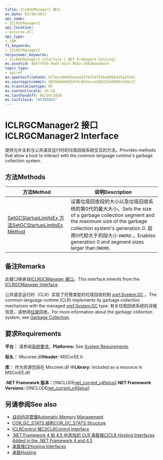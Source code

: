 ```yaml
---
title: ICLRGCManager2 接口
ms.date: 03/30/2017
api_name:
- ICLRGCManager2
api_location:
- mscoree.dll
api_type:
- COM
f1_keywords:
- ICLRGCManager2
helpviewer_keywords:
- ICLRGCManager2 interface [.NET Framework hosting]
ms.assetid: 4b5ffd7b-9ad7-41cd-9bba-34030ae3da7e
topic_type:
- apiref
ms.openlocfilehash: 0f3ecc0d497eaee937647df47ba0956335a2fe41
ms.sourcegitcommit: 0926684d8d34f4c6b5acce58d2193db093cb9cf2
ms.translationtype: MT
ms.contentlocale: zh-CN
ms.lasthandoff: 05/20/2020
ms.locfileid: "83703943"
---
```

# <a name="iclrgcmanager2-interface"></a><span data-ttu-id="af321-102">ICLRGCManager2 接口</span><span class="sxs-lookup"><span data-stu-id="af321-102">ICLRGCManager2 Interface</span></span>
<span data-ttu-id="af321-103">提供允许主机与公共语言运行时的垃圾回收系统交互的方法。</span><span class="sxs-lookup"><span data-stu-id="af321-103">Provides methods that allow a host to interact with the common language runtime's garbage collection system.</span></span>  
  
## <a name="methods"></a><span data-ttu-id="af321-104">方法</span><span class="sxs-lookup"><span data-stu-id="af321-104">Methods</span></span>  
  
|<span data-ttu-id="af321-105">方法</span><span class="sxs-lookup"><span data-stu-id="af321-105">Method</span></span>|<span data-ttu-id="af321-106">说明</span><span class="sxs-lookup"><span data-stu-id="af321-106">Description</span></span>|  
|------------|-----------------|  
|[<span data-ttu-id="af321-107">SetGCStartupLimitsEx 方法</span><span class="sxs-lookup"><span data-stu-id="af321-107">SetGCStartupLimitsEx Method</span></span>](iclrgcmanager2-setgcstartuplimitsex-method.md)|<span data-ttu-id="af321-108">设置垃圾回收段的大小以及垃圾回收系统的第0代的最大大小。</span><span class="sxs-lookup"><span data-stu-id="af321-108">Sets the size of a garbage collection segment and the maximum size of the garbage collection system's generation 0.</span></span> <span data-ttu-id="af321-109">启用0代和大于的段大小 `DWORD` 。</span><span class="sxs-lookup"><span data-stu-id="af321-109">Enables generation 0 and segment sizes larger than `DWORD`.</span></span>|  
  
## <a name="remarks"></a><span data-ttu-id="af321-110">备注</span><span class="sxs-lookup"><span data-stu-id="af321-110">Remarks</span></span>  
 <span data-ttu-id="af321-111">此接口继承自[ICLRGCManager 接口](iclrgcmanager-interface.md)。</span><span class="sxs-lookup"><span data-stu-id="af321-111">This interface inherits from the [ICLRGCManager Interface](iclrgcmanager-interface.md).</span></span>  
  
 <span data-ttu-id="af321-112">公共语言运行时（CLR）实现了托管类型的垃圾回收机制 <xref:System.GC> 。</span><span class="sxs-lookup"><span data-stu-id="af321-112">The common language runtime (CLR) implements its garbage collection mechanism with the managed <xref:System.GC> type.</span></span> <span data-ttu-id="af321-113">有关垃圾回收系统的详细信息，请参阅[垃圾](../../../standard/garbage-collection/index.md)回收。</span><span class="sxs-lookup"><span data-stu-id="af321-113">For more information about the garbage collection system, see [Garbage Collection](../../../standard/garbage-collection/index.md).</span></span>  
  
## <a name="requirements"></a><span data-ttu-id="af321-114">要求</span><span class="sxs-lookup"><span data-stu-id="af321-114">Requirements</span></span>  
 <span data-ttu-id="af321-115">**平台：** 请参阅[系统要求](../../get-started/system-requirements.md)。</span><span class="sxs-lookup"><span data-stu-id="af321-115">**Platforms:** See [System Requirements](../../get-started/system-requirements.md).</span></span>  
  
 <span data-ttu-id="af321-116">**标头：** Mscoree.dll</span><span class="sxs-lookup"><span data-stu-id="af321-116">**Header:** MSCorEE.h</span></span>  
  
 <span data-ttu-id="af321-117">**库：** 作为资源包括在 Mscoree.dll 中</span><span class="sxs-lookup"><span data-stu-id="af321-117">**Library:** Included as a resource in MSCorEE.dll</span></span>  
  
 <span data-ttu-id="af321-118">**.NET Framework 版本：**[!INCLUDE[net_current_v45plus](../../../../includes/net-current-v45plus-md.md)]</span><span class="sxs-lookup"><span data-stu-id="af321-118">**.NET Framework Versions:** [!INCLUDE[net_current_v45plus](../../../../includes/net-current-v45plus-md.md)]</span></span>  
  
## <a name="see-also"></a><span data-ttu-id="af321-119">另请参阅</span><span class="sxs-lookup"><span data-stu-id="af321-119">See also</span></span>

- [<span data-ttu-id="af321-120">自动内存管理</span><span class="sxs-lookup"><span data-stu-id="af321-120">Automatic Memory Management</span></span>](../../../standard/automatic-memory-management.md)
- [<span data-ttu-id="af321-121">COR_GC_STATS 结构</span><span class="sxs-lookup"><span data-stu-id="af321-121">COR_GC_STATS Structure</span></span>](cor-gc-stats-structure.md)
- [<span data-ttu-id="af321-122">ICLRControl 接口</span><span class="sxs-lookup"><span data-stu-id="af321-122">ICLRControl Interface</span></span>](iclrcontrol-interface.md)
- [<span data-ttu-id="af321-123">.NET Framework 4 和 4.5 中添加的 CLR 承载接口</span><span class="sxs-lookup"><span data-stu-id="af321-123">CLR Hosting Interfaces Added in the .NET Framework 4 and 4.5</span></span>](clr-hosting-interfaces-added-in-the-net-framework-4-and-4-5.md)
- [<span data-ttu-id="af321-124">承载接口</span><span class="sxs-lookup"><span data-stu-id="af321-124">Hosting Interfaces</span></span>](hosting-interfaces.md)
- [<span data-ttu-id="af321-125">承载</span><span class="sxs-lookup"><span data-stu-id="af321-125">Hosting</span></span>](index.md)
